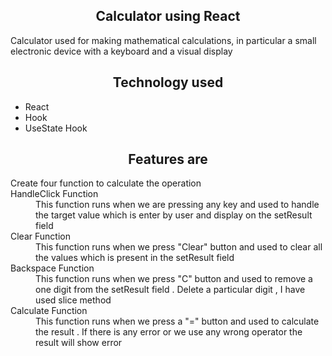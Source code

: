 <h2 align="center">Calculator using React</h2>
<p>Calculator used for making mathematical calculations, in particular a small electronic device with a keyboard and a visual display</p>
<h2 align="center">Technology used</h2>
<ul>
<li>React</li>
<li>Hook
<li>UseState Hook </li>
</li>
</ul>

<h2 align="center">Features are</h2>
<dl>
<dt>Create four function to calculate the operation
<dt>HandleClick Function
<dd>This function runs when we are pressing any key and used to handle the target value which is enter by user and display on the setResult field</dd>
</dt>
<dt>Clear Function
<dd>This function runs when we press "Clear" button and used to clear all the values which is present in the setResult field</dd>
</dt>
<dt>Backspace Function
<dd>This function runs when we press "C" button and used to remove a one digit from the setResult field . Delete a particular digit , I have used slice method</dd>
</dt>
<dt>Calculate Function
<dd>This function runs when we press a "=" button and used to calculate the result . If there is any error or we use any wrong operator the result will show error</dd>
</dt>
</dt>
</dl>

